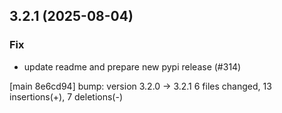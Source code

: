 ## 3.2.1 (2025-08-04)

### Fix

- update readme and prepare new pypi release (#314)

[main 8e6cd94] bump: version 3.2.0 → 3.2.1
 6 files changed, 13 insertions(+), 7 deletions(-)

